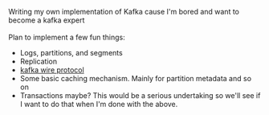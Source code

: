 Writing my own implementation of Kafka cause I'm bored and want to become a kafka expert
<br/><br/>
Plan to implement a few fun things:
- Logs, partitions, and segments
- Replication
- [kafka wire protocol](https://kafka.apache.org/protocol.html)
- Some basic caching mechanism. Mainly for partition metadata and so on
- Transactions maybe? This would be a serious undertaking so we'll see if I want to do that when I'm done with the above.
